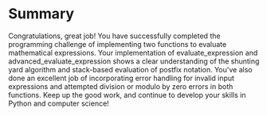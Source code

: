 # Summary

Congratulations, great job! You have successfully completed the programming challenge of implementing two functions to evaluate mathematical expressions. Your implementation of evaluate_expression and advanced_evaluate_expression shows a clear understanding of the shunting yard algorithm and stack-based evaluation of postfix notation. You've also done an excellent job of incorporating error handling for invalid input expressions and attempted division or modulo by zero errors in both functions. Keep up the good work, and continue to develop your skills in Python and computer science!
